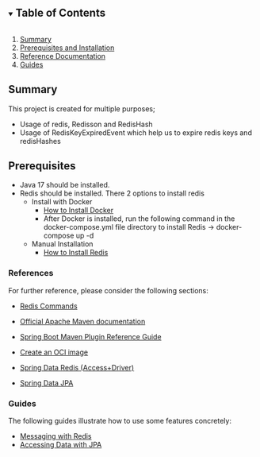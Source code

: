 <!-- TABLE OF CONTENTS -->
<details open="open">
  <summary><h2 style="display: inline-block">Table of Contents</h2></summary>
  <ol>
    <li>
      <a href="#summary">Summary</a>
    </li>
    <li>
      <a href="#Prerequisites">Prerequisites and Installation</a>
    </li>
    <li><a href="#References">Reference Documentation</a></li>
    <li><a href="#Guides">Guides</a></li>
  </ol>
</details>


<!-- SUMMARY -->

## Summary

This project is created for multiple purposes;

* Usage of redis, Redisson and RedisHash
* Usage of RedisKeyExpiredEvent which help us to expire redis keys and redisHashes


<!-- Prerequisites and Installation -->

## Prerequisites

* Java 17 should be installed.
* Redis should be installed. There 2 options to install redis
   * Install with Docker 
     * [How to Install Docker](https://docs.docker.com/get-docker/)
     * After Docker is installed, run the following command in the docker-compose.yml file directory 
       to install Redis -> docker-compose up -d
   * Manual Installation 
     * [How to Install Redis](https://redis.io/docs/getting-started/)

### References

For further reference, please consider the following sections:

* [Redis Commands](https://auth0.com/blog/introduction-to-redis-install-cli-commands-and-data-types/)

* [Official Apache Maven documentation](https://maven.apache.org/guides/index.html)
* [Spring Boot Maven Plugin Reference Guide](https://docs.spring.io/spring-boot/docs/2.7.0/maven-plugin/reference/html/)
* [Create an OCI image](https://docs.spring.io/spring-boot/docs/2.7.0/maven-plugin/reference/html/#build-image)
* [Spring Data Redis (Access+Driver)](https://docs.spring.io/spring-boot/docs/2.7.0/reference/htmlsingle/#data.nosql.redis)
* [Spring Data JPA](https://docs.spring.io/spring-boot/docs/2.7.0/reference/htmlsingle/#data.sql.jpa-and-spring-data)

### Guides

The following guides illustrate how to use some features concretely:

* [Messaging with Redis](https://spring.io/guides/gs/messaging-redis/)
* [Accessing Data with JPA](https://spring.io/guides/gs/accessing-data-jpa/)

